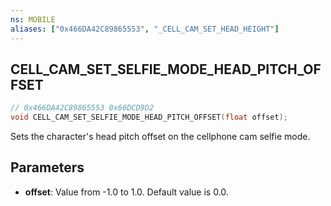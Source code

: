 ```yaml
---
ns: MOBILE
aliases: ["0x466DA42C89865553", "_CELL_CAM_SET_HEAD_HEIGHT"]
---
```

## CELL_CAM_SET_SELFIE_MODE_HEAD_PITCH_OFFSET

```c
// 0x466DA42C89865553 0x66DCD9D2
void CELL_CAM_SET_SELFIE_MODE_HEAD_PITCH_OFFSET(float offset);
```

Sets the character's head pitch offset on the cellphone cam selfie mode.

## Parameters
* **offset**: Value from -1.0 to 1.0. Default value is 0.0.

